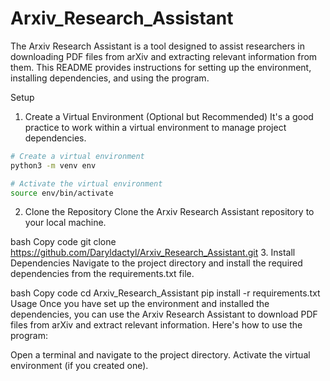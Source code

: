 # Arxiv_Research_Assistant

The Arxiv Research Assistant is a tool designed to assist researchers in downloading PDF files from arXiv and extracting relevant information from them. This README provides instructions for setting up the environment, installing dependencies, and using the program.

Setup
1. Create a Virtual Environment (Optional but Recommended)
It's a good practice to work within a virtual environment to manage project dependencies.

```bash
# Create a virtual environment
python3 -m venv env
```
```bash
# Activate the virtual environment
source env/bin/activate
```
2. Clone the Repository
Clone the Arxiv Research Assistant repository to your local machine.

bash
Copy code
git clone https://github.com/Daryldactyl/Arxiv_Research_Assistant.git
3. Install Dependencies
Navigate to the project directory and install the required dependencies from the requirements.txt file.

bash
Copy code
cd Arxiv_Research_Assistant
pip install -r requirements.txt
Usage
Once you have set up the environment and installed the dependencies, you can use the Arxiv Research Assistant to download PDF files from arXiv and extract relevant information. Here's how to use the program:

Open a terminal and navigate to the project directory.
Activate the virtual environment (if you created one).
